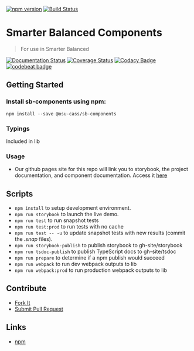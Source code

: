 [![npm version](https://badge.fury.io/js/%40osu-cass%2Fsb-components.svg)](https://badge.fury.io/js/%40osu-cass%2Fsb-components)
[![Build Status](https://travis-ci.org/osu-cass/sb-components.svg?branch=master)](https://travis-ci.org/osu-cass/sb-components)

# Smarter Balanced Components
> For use in Smarter Balanced

[![Documentation Status](https://readthedocs.org/projects/sb-components/badge/?version=latest)](http://sb-components.readthedocs.io/en/latest/?badge=latest)
[![Coverage Status](https://coveralls.io/repos/github/osu-cass/sb-components/badge.svg?branch=master)](https://coveralls.io/github/osu-cass/sb-components?branch=master)
[![Codacy Badge](https://api.codacy.com/project/badge/Grade/6c28a487397344339991bb286d816ea4)](https://www.codacy.com/app/alexlepinski/sb-components?utm_source=github.com&amp;utm_medium=referral&amp;utm_content=osu-cass/sb-components&amp;utm_campaign=Badge_Grade)
[![codebeat badge](https://codebeat.co/badges/b0770905-aaa3-4319-bb98-b438b708aa24)](https://codebeat.co/projects/github-com-osu-cass-sb-components-master)

## Getting Started

### Install sb-components using npm:
```
npm install --save @osu-cass/sb-components
```
### Typings
Included in lib

### Usage
- Our github pages site for this repo will link you to storybook, the project documentation, and component documentation. Access it [here](https://osu-cass.github.io/sb-components/)

## Scripts
- `npm install` to setup development environment.
- `npm run storybook` to launch the live demo.
- `npm run test` to run snapshot tests
- `npm run test:prod` to run tests with no cache
- `npm run test -- -u` to update snapshot tests with new results (commit the *.snap* files).
- `npm run storybook-publish` to publish storybook to gh-site/storybook
- `npm run tsdoc-publish` to publish TypeScript docs to gh-site/tsdoc
- `npm run prepare` to determine if a npm publish would succeed
- `npm run webpack` to run dev webpack outputs to lib
- `npm run webpack:prod` to run production webpack outputs to lib

## Contribute
* [Fork It](https://help.github.com/articles/fork-a-repo/)
* [Submit Pull Request](https://help.github.com/articles/about-pull-requests/)

## Links

- [npm](https://www.npmjs.com/package/@osu-cass/sb-components)
